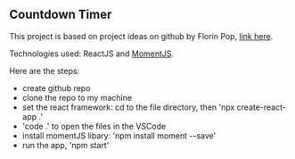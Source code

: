 ## Countdown Timer

This project is based on project ideas on github by Florin Pop, [link here](https://github.com/florinpop17/app-ideas).

Technologies used: ReactJS and [MomentJS](https://momentjs.com/).

Here are the steps:

- create github repo
- clone the repo to my machine
- set the react framework: cd to the file directory, then 'npx create-react-app .'
- 'code .' to open the files in the VSCode
- install momentJS libary: 'npm install moment --save'
- run the app, 'npm start'
